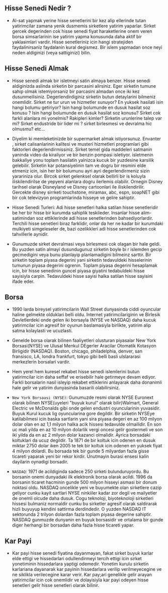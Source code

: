 ## Hisse Senedi Nedir ?

- Al-sat yapmak yerine hisse senetlerini bir kez alip ellerinde tutan yatirimcilar zamana yenik dusmemis sirketlere yatirim yaparlar. Sirket gercek degerinden cok hisse senedi fiyat haraketlerine onem veren borsa simsarlarinin ise yatirim yapma konusunda daha aktif bir yaklasimlari vardir. Hisse senetleriniz icin hangi stratejiden faydalinirsaniz faydalanin kural degismez. Bir islem yapmadan once neyi neden aldiginizi (veya sattiginizi) bilin. 

## Hisse Senedi Almak

- Hisse senedi almak bir isletmeyi satin almaya benzer. Hisse senedi aldiginizda aslinda sirketin bir parcasini alirsiniz. Eger sirketin tumune sahip olmak istemiyorsaniz bir parcasini almadan once iki kez dusunmeilisiniz. Degerlendirdiginiz sirketin butun detaylarini bilmeniz onemlidir. Sirket ne tur urun ve hizmetler sunuyor? En yuksek hasilati isin hangi bolumu getiriyor? Isin hangi bolumunde en dusuk hasilat soz konusu ? Isin hangi bolumunde en dusuk hasilat soz konusu? Sirket cok farkli alanlara mi yonelmis? Rakipleri kimler? Sirketin urunlerine talep var mi? Sirket endustride bir lider mi ? sirket birlesmesi ve devralma hic olmusmu? etc...

- Diyelim ki memleketinizde bir supermarket almak istiyorsunuz. Envanter , sirket calisanlarinin kalitesi ve musteri hizmetleri programlari gibi faktorleri degerlendirmissiniz. Sirket temel gida maddeleri satmanin yaninda video da kiraliyor ve bir benzin pompasi isletiyor. isletmenin bakkaliye yonu toplam hasilatin yalnizca kucuk bir yuzdesine karsilik gelebilir. Sirketin kar potansiyelinin tam ve dogru bir resmini elde etmeniz icin, isin her bir bolumunu ayri ayri degerlendirmeniz sizin yarariniza olur. Bircok sirket gelenksel olarak bellirli bir is koluyla iliskilendirilse de yepyeni alanlara dogru ilerlemis olabilir. Ornegin Disney tarihsel olarak Disneyland ve Disney cartoonlari ile iliskilendirilir. Gercekte disney sirrketi touchstone, miramax, abc, espn, soapNET gibi bir cok televizyon programlarinda hisseye ve gelire sahiptir.

- Hisse Senedi Turleri: Adi hisse senetleri halka satilan hisse senetleridir be her bir hisse bir kurumda sahiplik teskileder. Insanlar hisse alim-satimindan soz ettiklerinde adi hisse senetlerinden bahsediyorlardir. Terchili hisse senetleri biraz farklidir, onlar da her ne kadar bir kurumdaki mulkiyeti simgeleseler de, bazi ozelikkleri adi hisse senetlerinden cok tahvillerle aynidir.

- Gunumuzde sirket devralmasi veya birlesmesi cok olagan bir hale geldi. Bu yuzden satin almayi dusundugunuz sirketin boyle bi r islemden gecip gecmedigini veya bunu planlayip planlamadigini bilmeinz sarttir. Bir sirketin toplam piyasa degerini yani sirketin tedavuldeki hisselerinin tumunun piyasa degerini ogrenin. Toplam piyasa degerini hesaplamak icin, bir hisse senedinin guncel piyasa giyatini tedabuldeki hisse sayisiyla carpin. Tedavuldeki hisse sayisi halka satilan hisse sayisini ifade eder.


## Borsa 

- 1990 larda bireysel yatirimcilarin Wall Street dunyasinda ciddi oyuncular haline gelmekte olduklari belli oldu. Internet yatirimcilariginin ve Birlesik Devletlerdeki onde gelen iki borsayla (NYSE ve NASDAQ) daha kucuk yatirimcilar icin agresif bir oyunun baslamasiyla birlikte, yatirim alip satma kolaylasti ve ucuzlasti.

- Genelde borsa olarak bilinen faaliyetleri olusturan piyasalar New York Borsasi(NYSE) ve Ulusal Menkul DEgerler Aracilar Otomatik Kotasyon Birligidir (NASDAQ). Boston, chicago, philadelphia, denver, san fransisco, LA, londra frankfurt, tokyo gibi belli basli ulslararasi merkezlerin borsalari vardir.

- Hem yerel hem kuresel rekabet hisse senedi islemlerini butun yatirimcilar icin daha seffaf ve erisebilir hale getirmeye devam ediyor. Farkli borsalarin nasil isleyip rekabet ettiklerini anlayarak daha donanimli hale gelir ve yatirim dunyasinda basarili olabilirsiniz.

- `New York Borsaasi (NYSE)`: Gunumuzde resmi olarak NYSE Euronext olarak bilinen NYSE(uyeleri "buyuk kurul" olarak bilir)Walmart, General Electric ve McDonalds gibi onde gelen endustri oyuncularinin yuvasidir. Buyuk Kurul kucuk lig oyuncularina gore degildir. Bir sirketin NYSEye katilabilmesi icin baska sartlarin yani sira piyasa degeri en az 100 milyon dolar olan en az 1,1 milyon halka acik hissesi tedavulde olmailidir. En son uc mali yilda en az 10 milyon dolarlik vergi oncesi gelir gostermeli ve son iki yilda da en az 2 milyon dolar kazanci olmalidir. Ayrica borsadaki koltuklari da ucuz degildir. Ta 1871 de bir koltuk icin odenen en dusuk miktar 2750 dolar iken 2005 te tek bir koltuk icin odenen en yuksek fiyat 4 milyon dolardi. Bu borsada tek bir gunde 5 milyardan fazla gisse ticareti yaparak yeni bir rekor kirdir. Unutmayin burasi ensesi kalin dayilarin oynadigi borsadir.

- `NASDAQ`: 1971 de acildiginda sadece 250 sirketi bulunduruyordu. Bu borsanin onemi dunyadaki ilk elektronik borsa olarak acildi. 1996 da borsanin ticaret hacminin gunde 500 milyon hisseyi asmasi bir donum noktasi oldu. NASDAQ oncelikle yeni ve buyumekte olan sirketlere cazip geliyor cunku kayit sartlari NYSE ninkiiler kadar zor degil ve mailyetler de onemli olcude daha dusuk. Cogu teknoloji, biyoteknoloji sirketleri hissesi bulmaniz normaldir cunku bu sirketler  agresif olarak saldirarak hizli buyuyup kendini sattirma derdindedir. O yuzden NASDAQ IT sektorunda 2 trilyon dolardan fazla toplam piyasa degerine sahiptir. NASDAQ gunmuzde dunyanin en buyuk borsasidir ve ortalama bir gunde diger herhangi bir borsadan daha fazla hisse ticareti yapar. 

## Kar Payi

- Kar payi hisse senedi fiyatina dayanmayan, fakat sirket buyuk karlar elde ettigi ve hissedarlari odullendirmeyi tercih ettigi icin sirket yonetiminin hissedarlara yaptigi odemedir. Yonetim kurulu sirketin karlariana dayanarak kar payinin hissedarlara verilip verilmeyecegine ve ne siklikla verilecegine karar verir. Kar pay;ari genelikle gelir arayan yatirimcilar icin cok onemlidir ve dolayisiyla kar payi odeyen hisse senetleri gelir hisse senetleri olarak bilinir.
